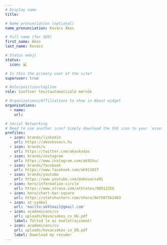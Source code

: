```yaml
---
# Display name
title:

# Name pronunciation (optional)
name_pronunciation: Kovács Ákos

# Full name (for SEO)
first_name: Ákos
last_name: Kovács

# Status emoji
status:
  icon: 💻

# Is this the primary user of the site?
superuser: true

# Role/position/tagline
role: Szoftver tesztautomatizáló mérnök

# Organizations/Affiliations to show in About widget
organizations:
  - name:
    url:

# Social Networking
# Need to use another icon? Simply download the SVG icon to your `assets/media/icons/` folder.
profiles:
  - icon: brands/linkedin
    url: https://akoskovacs.hu
  - icon: brands/x
    url: https://twitter.com/akoskodas
  - icon: brands/instagram
    url: https://www.instagram.com/ak91hu/
  - icon: brands/facebook
    url: https://www.facebook.com/ak911027
  - icon: brands/youtube
    url: https://www.youtube.com/@akovacsa91
  - icon: hero/information-circle
    url: https://www.strava.com/athletes/98012356
  - icon: hero/chart-bar-square
    url: https://statshunters.com/share/0e75075b2d63
  - icon: at-symbol
    url: 'mailto:ak91mail@gmail.com'
  - icon: academicons/cv
    url: uploads/kovacsakos_cv_HU.pdf
    label: Töltsd le az önéletrajzomat!
  - icon: academicons/cv
    url: uploads/kovacsakos_cv_EN.pdf
    label: Download my resume!
---
```

